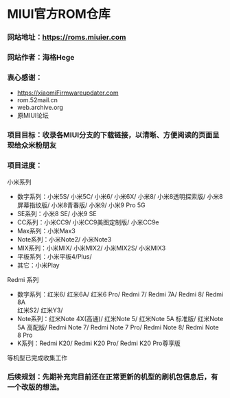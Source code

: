 # MIUI官方ROM仓库

### 网站地址：https://roms.miuier.com  
### 网站作者：海格Hege  
### 衷心感谢：  
+ https://xiaomiFirmwareupdater.com  
+  rom.52mail.cn  
+ web.archive.org  
+ 原MIUI论坛  

### 项目目标：收录各MIUI分支的下载链接，以清晰、方便阅读的页面呈现给众米粉朋友  

### 项目进度：

小米系列
+ 数字系列：小米5S/ 小米5C/ 小米6/ 小米6X/ 小米8/ 小米8透明探索版/ 小米8屏幕指纹版/ 小米8青春版/ 小米9/ 小米9 Pro 5G
+ SE系列：小米8 SE/ 小米9 SE 
+ CC系列：小米CC9/ 小米CC9美图定制版/ 小米CC9e  
+ Max系列：小米Max3
+ Note系列：小米Note2/ 小米Note3
+ MIX系列：小米MIX/ 小米MIX2/ 小米MIX2S/ 小米MIX3
+ 平板系列：小米平板4/Plus/
+ 其它：小米Play  

Redmi 系列

+ 数字系列：红米6/ 红米6A/ 红米6 Pro/ Redmi 7/ Redmi 7A/ Redmi 8/ Redmi 8A  
红米S2/ 红米Y3/ 
+ Note系列：红米Note 4X(高通)/ 红米Note 5/ 红米Note 5A 标准版/ 红米Note 5A 高配版/ Redmi Note 7/ Redmi Note 7 Pro/ Redmi Note 8/ Redmi Note 8 Pro
+ K系列：Redmi K20/ Redmi K20 Pro/ Redmi K20 Pro尊享版  

等机型已完成收集工作  


### 后续规划：先期补充完目前还在正常更新的机型的刷机包信息后，有一个改版的想法。